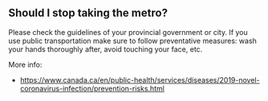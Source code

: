 ## Should I stop taking the metro?

Please check the guidelines of your provincial government or city. If you use public transportation make sure to follow preventative measures: wash your hands thoroughly after, avoid touching your face, etc.

More info:
* https://www.canada.ca/en/public-health/services/diseases/2019-novel-coronavirus-infection/prevention-risks.html
